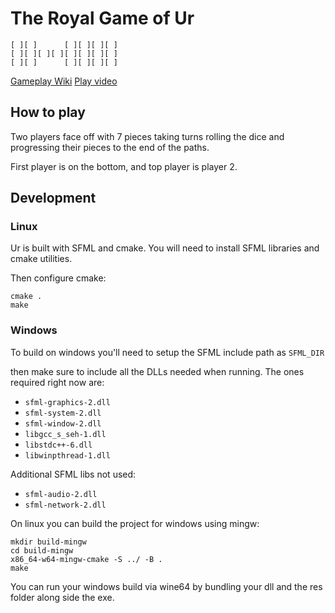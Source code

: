# The Royal Game of Ur

```
[ ][ ]      [ ][ ][ ][ ]
[ ][ ][ ][ ][ ][ ][ ][ ]
[ ][ ]      [ ][ ][ ][ ]
```
[Gameplay Wiki](https://en.wikipedia.org/wiki/Royal_Game_of_Ur#Gameplay)
[Play video](https://www.youtube.com/watch?v=WZskjLq040I)

## How to play

Two players face off with 7 pieces taking turns rolling the dice and progressing their pieces
to the end of the paths.

First player is on the bottom, and top player is player 2.

## Development

### Linux

Ur is built with SFML and cmake. You will need to install SFML libraries and cmake utilities.

Then configure cmake:

```
cmake .
make
```

### Windows

To build on windows you'll need to setup
the SFML include path as `SFML_DIR`

then make sure to include all the DLLs needed when running.
The ones required right now are:

 - `sfml-graphics-2.dll`
 - `sfml-system-2.dll`
 - `sfml-window-2.dll`
 - `libgcc_s_seh-1.dll`
 - `libstdc++-6.dll`
 - `libwinpthread-1.dll`

Additional SFML libs not used:

 - `sfml-audio-2.dll`
 - `sfml-network-2.dll`

On linux you can build the project for windows using mingw:

```
mkdir build-mingw
cd build-mingw
x86_64-w64-mingw-cmake -S ../ -B .
make
```

You can run your windows build via wine64 by bundling your dll and the res folder along side the exe.

